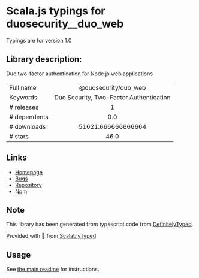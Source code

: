 
# Scala.js typings for duosecurity__duo_web

Typings are for version 1.0

## Library description:
Duo two-factor authentication for Node.js web applications

|                    |                 |
| ------------------ | :-------------: |
| Full name          | @duosecurity/duo_web |
| Keywords           | Duo Security, Two-Factor Authentication |
| # releases         | 1 |
| # dependents       | 0.0 |
| # downloads        | 51621.666666666664 |
| # stars            | 46.0 |

## Links
- [Homepage](https://www.duosecurity.com/docs/duoweb)
- [Bugs](https://github.com/duosecurity/duo_nodejs/issues)
- [Repository](https://github.com/duosecurity/duo_nodejs)
- [Npm](https://www.npmjs.com/package/%40duosecurity%2Fduo_web)
    


## Note
This library has been generated from typescript code from [DefinitelyTyped](https://definitelytyped.org).

Provided with :purple_heart: from [ScalablyTyped](https://github.com/oyvindberg/ScalablyTyped)

## Usage
See [the main readme](../../readme.md) for instructions.


